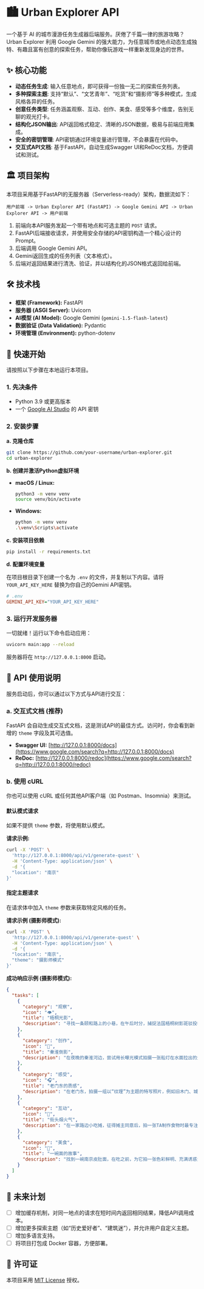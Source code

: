 # 🏙️ Urban Explorer API

[](https://www.python.org/)
[](https://fastapi.tiangolo.com/)
[](https://www.google.com/search?q=./LICENSE)

一个基于 AI 的城市漫游任务生成器后端服务。厌倦了千篇一律的旅游攻略？Urban Explorer 利用 Google Gemini 的强大能力，为任意城市或地点动态生成独特、有趣且富有创意的探索任务，帮助你像玩游戏一样重新发现身边的世界。

## ✨ 核心功能

  - **动态任务生成**: 输入任意地点，即可获得一份独一无二的探索任务列表。
  - **多种探索主题**: 支持“默认”、“文艺青年”、“吃货”和“摄影师”等多种模式，生成风格各异的任务。
  - **创意任务类型**: 任务涵盖观察、互动、创作、美食、感受等多个维度，告别无聊的观光打卡。
  - **结构化JSON输出**: API返回格式稳定、清晰的JSON数据，极易与前端应用集成。
  - **安全的密钥管理**: API密钥通过环境变量进行管理，不会暴露在代码中。
  - **交互式API文档**: 基于FastAPI，自动生成Swagger UI和ReDoc文档，方便调试和测试。

## 🏛️ 项目架构

本项目采用基于FastAPI的无服务器（Serverless-ready）架构，数据流如下：

`用户前端 -> Urban Explorer API (FastAPI) -> Google Gemini API -> Urban Explorer API -> 用户前端`

1.  前端向本API服务发起一个带有地点和可选主题的 `POST` 请求。
2.  FastAPI后端接收请求，并使用安全存储的API密钥构造一个精心设计的Prompt。
3.  后端调用 Google Gemini API。
4.  Gemini返回生成的任务列表（文本格式）。
5.  后端对返回结果进行清洗、验证，并以结构化的JSON格式返回给前端。

## 🛠️ 技术栈

  - **框架 (Framework):** FastAPI
  - **服务器 (ASGI Server):** Uvicorn
  - **AI模型 (AI Model):** Google Gemini (`gemini-1.5-flash-latest`)
  - **数据验证 (Data Validation):** Pydantic
  - **环境管理 (Environment):** python-dotenv

## 🚀 快速开始

请按照以下步骤在本地运行本项目。

### 1\. 先决条件

  - Python 3.9 或更高版本
  - 一个 [Google AI Studio](https://aistudio.google.com/app) 的 API 密钥

### 2\. 安装步骤

**a. 克隆仓库**

```bash
git clone https://github.com/your-username/urban-explorer.git
cd urban-explorer
```

**b. 创建并激活Python虚拟环境**

  - **macOS / Linux:**
    ```bash
    python3 -m venv venv
    source venv/bin/activate
    ```
  - **Windows:**
    ```bash
    python -m venv venv
    .\venv\Scripts\activate
    ```

**c. 安装项目依赖**

```bash
pip install -r requirements.txt
```

**d. 配置环境变量**

在项目根目录下创建一个名为 `.env` 的文件，并复制以下内容。请将 `YOUR_API_KEY_HERE` 替换为你自己的Gemini API密钥。

```ini
# .env
GEMINI_API_KEY="YOUR_API_KEY_HERE"
```

### 3\. 运行开发服务器

一切就绪！运行以下命令启动应用：

```bash
uvicorn main:app --reload
```

服务器将在 `http://127.0.0.1:8000` 启动。

## 📖 API 使用说明

服务启动后，你可以通过以下方式与API进行交互：

### a. 交互式文档 (推荐)

FastAPI 会自动生成交互式文档，这是测试API的最佳方式。访问时，你会看到新增的 `theme` 字段及其可选值。

  - **Swagger UI:** [http://127.0.0.1:8000/docs](https://www.google.com/search?q=http://127.0.0.1:8000/docs)
  - **ReDoc:** [http://127.0.0.1:8000/redoc](https://www.google.com/search?q=http://127.0.0.1:8000/redoc)

### b. 使用 cURL

你也可以使用 cURL 或任何其他API客户端（如 Postman、Insomnia）来测试。

#### 默认模式请求

如果不提供 `theme` 参数，将使用默认模式。

**请求示例:**

```bash
curl -X 'POST' \
  'http://127.0.0.1:8000/api/v1/generate-quest' \
  -H 'Content-Type: application/json' \
  -d '{
  "location": "南京"
}'
```

#### 指定主题请求

在请求体中加入 `theme` 参数来获取特定风格的任务。

**请求示例 (摄影师模式):**

```bash
curl -X 'POST' \
  'http://127.0.0.1:8000/api/v1/generate-quest' \
  -H 'Content-Type: application/json' \
  -d '{
  "location": "南京",
  "theme": "摄影师模式"
}'
```

**成功响应示例 (摄影师模式):**

```json
{
  "tasks": [
    {
      "category": "观察",
      "icon": "👁️",
      "title": "梧桐光影",
      "description": "寻找一条颐和路上的小巷，在午后时分，捕捉法国梧桐树影斑驳投在墙上的瞬间。"
    },
    {
      "category": "创作",
      "icon": "🎨",
      "title": "秦淮倒影",
      "description": "在夜晚的秦淮河边，尝试用长曝光模式拍摄一张船灯在水面拉出的光轨。"
    },
    {
      "category": "感受",
      "icon": "🎧",
      "title": "老门东的质感",
      "description": "在老门东，拍摄一组以“纹理”为主题的特写照片，例如旧木门、城墙砖、布幌子。"
    },
    {
      "category": "互动",
      "icon": "💬",
      "title": "街头烟火气",
      "description": "在一家路边小吃摊，征得摊主同意后，拍一张TA制作食物时最专注的肖像照。"
    },
    {
      "category": "美食",
      "icon": "🍜",
      "title": "一碗面的故事",
      "description": "找到一碗南京皮肚面，在吃之前，为它拍一张色彩鲜明、充满诱惑力的“定妆照”。"
    }
  ]
}
```

## 🔮 未来计划

  - [ ]  增加缓存机制，对同一地点的请求在短时间内返回相同结果，降低API调用成本。
  - [ ]  增加更多探索主题（如“历史爱好者”、“建筑迷”），并允许用户自定义主题。
  - [ ]  增加多语言支持。
  - [ ]  将项目打包成 Docker 容器，方便部署。

## 📄 许可证

本项目采用 [MIT License](https://www.google.com/search?q=./LICENSE) 授权。